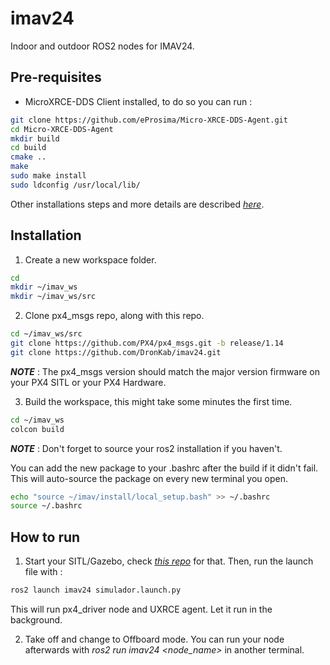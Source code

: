 # imav24

Indoor and outdoor ROS2 nodes for IMAV24.

## Pre-requisites

 - MicroXRCE-DDS Client installed, to do so you can run : 
 
 ```sh
 git clone https://github.com/eProsima/Micro-XRCE-DDS-Agent.git
cd Micro-XRCE-DDS-Agent
mkdir build
cd build
cmake ..
make
sudo make install
sudo ldconfig /usr/local/lib/
 ```
 
 Other installations steps and more details are described *[here](https://docs.px4.io/main/en/middleware/uxrce_dds.html)*.

## Installation

 1. Create a new workspace folder.

 ```sh
 cd
 mkdir ~/imav_ws
 mkdir ~/imav_ws/src
 ```

2. Clone px4_msgs repo, along with this repo.

```sh
cd ~/imav_ws/src
git clone https://github.com/PX4/px4_msgs.git -b release/1.14
git clone https://github.com/DronKab/imav24.git
```
**_NOTE_** : The px4_msgs version should match the major version firmware on your PX4 SITL or your PX4 Hardware.

3. Build the workspace, this might take some minutes the first time.

```sh
cd ~/imav_ws
colcon build
```

**_NOTE_** : Don't forget to source your ros2 installation if you haven't. 

You can add the new package to your .bashrc after the build if it didn't fail. This will auto-source the package on every new terminal you open.

```sh
echo "source ~/imav/install/local_setup.bash" >> ~/.bashrc
source ~/.bashrc
```

 ## How to run

1. Start your SITL/Gazebo, check *[this repo](https://github.com/DronKab/imav24_sim.git)* for that. Then, run the launch file with :

```sh
ros2 launch imav24 simulador.launch.py 
```

This will run px4_driver node and UXRCE agent. Let it run in the background.

2. Take off and change to Offboard mode. You can run your node afterwards with *ros2 run imav24 <node_name>* in another terminal.